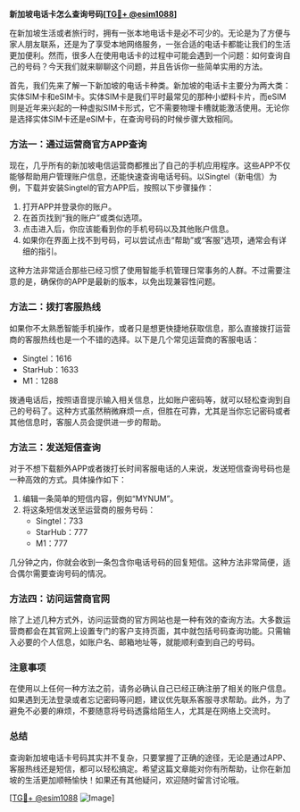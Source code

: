 **新加坡电话卡怎么查询号码[[TG💪+ @esim1088](https://t.me/s/esim1088)]**

在新加坡生活或者旅行时，拥有一张本地电话卡是必不可少的。无论是为了方便与家人朋友联系，还是为了享受本地网络服务，一张合适的电话卡都能让我们的生活更加便利。然而，很多人在使用电话卡的过程中可能会遇到一个问题：如何查询自己的号码？今天我们就来聊聊这个问题，并且告诉你一些简单实用的方法。

首先，我们先来了解一下新加坡的电话卡种类。新加坡的电话卡主要分为两大类：实体SIM卡和eSIM卡。实体SIM卡是我们平时最常见的那种小塑料卡片，而eSIM则是近年来兴起的一种虚拟SIM卡形式，它不需要物理卡槽就能激活使用。无论你是选择实体SIM卡还是eSIM卡，在查询号码的时候步骤大致相同。

### 方法一：通过运营商官方APP查询

现在，几乎所有的新加坡电信运营商都推出了自己的手机应用程序。这些APP不仅能够帮助用户管理账户信息，还能快速查询电话号码。以Singtel（新电信）为例，下载并安装Singtel的官方APP后，按照以下步骤操作：

1. 打开APP并登录你的账户。
2. 在首页找到“我的账户”或类似选项。
3. 点击进入后，你应该能看到你的手机号码以及其他账户信息。
4. 如果你在界面上找不到号码，可以尝试点击“帮助”或“客服”选项，通常会有详细的指引。

这种方法非常适合那些已经习惯了使用智能手机管理日常事务的人群。不过需要注意的是，确保你的APP是最新的版本，以免出现兼容性问题。

### 方法二：拨打客服热线

如果你不太熟悉智能手机操作，或者只是想更快捷地获取信息，那么直接拨打运营商的客服热线也是一个不错的选择。以下是几个常见运营商的客服电话：

- Singtel：1616
- StarHub：1633
- M1：1288

拨通电话后，按照语音提示输入相关信息，比如账户密码等，就可以轻松查询到自己的号码了。这种方式虽然稍微麻烦一点，但胜在可靠，尤其是当你忘记密码或者其他信息时，客服人员会提供进一步的帮助。

### 方法三：发送短信查询

对于不想下载额外APP或者拨打长时间客服电话的人来说，发送短信查询号码也是一种高效的方式。具体操作如下：

1. 编辑一条简单的短信内容，例如“MYNUM”。
2. 将这条短信发送至运营商的服务号码：
   - Singtel：733
   - StarHub：777
   - M1：777

几分钟之内，你就会收到一条包含你电话号码的回复短信。这种方法非常简便，适合偶尔需要查询号码的情况。

### 方法四：访问运营商官网

除了上述几种方式外，访问运营商的官方网站也是一种有效的查询方法。大多数运营商都会在其官网上设置专门的客户支持页面，其中就包括号码查询功能。只需输入必要的个人信息，如账户名、邮箱地址等，就能顺利查到自己的号码。

### 注意事项

在使用以上任何一种方法之前，请务必确认自己已经正确注册了相关的账户信息。如果遇到无法登录或者忘记密码等问题，建议优先联系客服寻求帮助。此外，为了避免不必要的麻烦，不要随意将号码透露给陌生人，尤其是在网络上交流时。

### 总结

查询新加坡电话卡号码其实并不复杂，只要掌握了正确的途径，无论是通过APP、客服热线还是短信，都可以轻松搞定。希望这篇文章能对你有所帮助，让你在新加坡的生活更加顺畅愉快！如果还有其他疑问，欢迎随时留言讨论哦。

[[TG💪+ @esim1088](https://t.me/s/esim1088) ![Image](https://i.postimg.cc/4NQfJmqS/Snipaste-2025-05-13-00-14-12.png)]